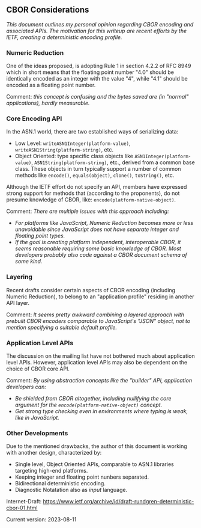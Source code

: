 ## CBOR Considerations
<i>This document outlines my personal opinion regarding
CBOR encoding and associated APIs.  The motivation for
this writeup are recent efforts by the IETF, creating
a deterministic encoding profile.</i>

### Numeric Reduction
One of the ideas proposed, is adopting Rule 1 in section 4.2.2 of
RFC&nbsp;8949 which in short means that the floating
point number "4.0" should be identically encoded as 
an integer with the value "4", while "4.1" should be encoded as a floating point
number.

Comment: <i>this concept is confusing and the bytes saved
are (in "normal" applications), hardly measurable.</i>

### Core Encoding API

In the ASN.1 world, there are two established ways of serializing
data:

- Low&nbsp;Level: `writeASN1Integer(platform-value)`, `writeASN1String(platform-string)`, etc.
- Object&nbsp;Oriented: type specific class objects
like `ASN1Integer(platform-value)`, `ASN1String(platform-string)`, etc.,
derived from a common base class.
These objects in turn typically support a number of common methods like 
`encode()`, `equals(object)`, `clone()`, `toString()`, etc.

Although the IETF effort do not specify an API, members
have expressed strong support for methods that (according to
the proponents), do not presume
knowledge of CBOR, like: `encode(platform-native-object)`.

Comment: <i>There are multiple issues with this approach including:

- For platforms like JavaScript,
Numeric Reduction becomes more or less unavoidable since
JavaScript does not have separate integer and floating
point types.
- If the goal is creating platform independent,
interoperable CBOR, it seems reasonable requiring some
basic knowledge of CBOR.  Most developers probably also code
against a CBOR document schema of some kind.</i>

### Layering
Recent drafts consider certain aspects of CBOR encoding
(including Numeric Reduction), to belong to an
"application profile" residing in another API layer.

Comment: <i>It seems pretty awkward combining a layered approach with
prebuilt CBOR encoders comparable to JavaScript's "JSON" object,
not to mention specifying a suitable default profile.</i> 

### Application Level APIs

The discussion on the mailing list have not bothered much
about application level APIs.  However, application level
APIs may also be dependent on the choice of CBOR core API.

Comment: <i>By using abstraction concepts like the "builder" API,
application developers can:

- Be shielded from CBOR altogether, including 
nullifying the core argument for the `encode(platform-native-object)`
concept.
- Get strong type checking even in environments where typing
is weak, like in JavaScript.</i>

### Other Developments

Due to the mentioned drawbacks, the author of this document
is working with another design, characterized by:

- Single level, Object&nbsp;Oriented APIs, comparable to
ASN.1 libraries targeting high-end platforms.
- Keeping integer and floating point nunbers separated.
- Bidirectional deterministic encoding.
- Diagnostic Notatation also as <i>input</i> language.

Internet-Draft: https://www.ietf.org/archive/id/draft-rundgren-deterministic-cbor-01.html

Current version: 2023-08-11
